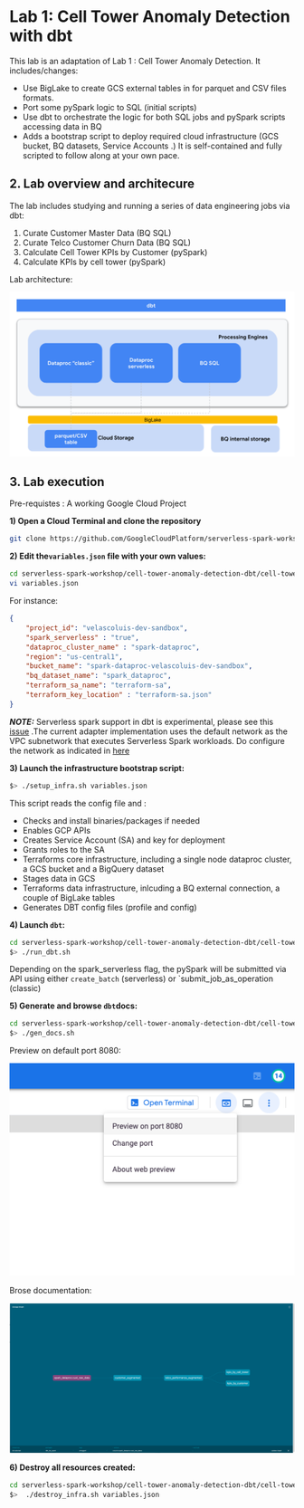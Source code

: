# Lab 1: Cell Tower Anomaly Detection with dbt

This lab is an adaptation of Lab 1 : Cell Tower Anomaly Detection.
It includes/changes:
- Use BigLake to create GCS external tables in for parquet and CSV files formats.
- Port some pySpark logic to SQL (initial scripts)
- Use dbt to orchestrate the logic for both SQL jobs and pySpark scripts accessing data in BQ
- Adds a bootstrap script to deploy required cloud infrastructure (GCS bucket, BQ datasets, Service Accounts .)
It is self-contained and fully scripted to follow along at your own pace.<br>



## 2. Lab overview and architecure

The lab includes studying and running a series of data engineering jobs via dbt:
1. Curate Customer Master Data (BQ SQL)
2. Curate Telco Customer Churn Data (BQ SQL)
3. Calculate Cell Tower KPIs by Customer (pySpark)
4. Calculate KPIs by cell tower (pySpark)


Lab architecture:

![Lab architecture](assets/spark-dbt-gcp.png)



## 3. Lab execution
Pre-requistes : A working Google Cloud Project

**1) Open a Cloud Terminal and clone the repository**

```bash 
git clone https://github.com/GoogleCloudPlatform/serverless-spark-workshop.git
```


**2) Edit the`variables.json` file with your own values:**
```bash 
cd serverless-spark-workshop/cell-tower-anomaly-detection-dbt/cell-tower-anomaly-detection-dbt/02-config
vi variables.json  
```

For instance:
```json 
{
    "project_id": "velascoluis-dev-sandbox",
    "spark_serverless" : "true",
    "dataproc_cluster_name" : "spark-dataproc",
    "region": "us-central1",
    "bucket_name": "spark-dataproc-velascoluis-dev-sandbox",
    "bq_dataset_name": "spark_dataproc",
    "terraform_sa_name": "terraform-sa",
    "terraform_key_location" : "terraform-sa.json"
}
```
**_NOTE:_** Serverless spark support in dbt is experimental, please see this [issue](https://github.com/dbt-labs/dbt-bigquery/pull/259 ) 
.The current adapter implementation uses the default network as the VPC subnetwork that executes Serverless Spark workloads. Do configure the network as indicated in [here](https://cloud.google.com/dataproc-serverless/docs/concepts/network)

**3) Launch the infrastructure bootstrap script:**
```bash 
$> ./setup_infra.sh variables.json  
```

This script reads the config file and :
* Checks and install binaries/packages if needed
* Enables GCP APIs
* Creates Service Account (SA) and key for deployment
* Grants roles to the SA
* Terraforms core infrastructure, including a single node dataproc cluster, a GCS bucket and a BigQuery dataset
* Stages data in GCS
* Terraforms data infrastructure, inlcuding a BQ external connection, a couple of BigLake tables
* Generates DBT config files (profile and config)

**4) Launch `dbt`:**
```bash 
cd serverless-spark-workshop/cell-tower-anomaly-detection-dbt/cell-tower-anomaly-detection-dbt/00-scripts
$> ./run_dbt.sh
```
Depending on the spark_serverless flag, the pySpark will be submitted via API using either `create_batch` (serverless) or `submit_job_as_operation (classic)


**5) Generate and browse `dbt`docs:**
```bash 
cd serverless-spark-workshop/cell-tower-anomaly-detection-dbt/cell-tower-anomaly-detection-dbt/00-scripts
$> ./gen_docs.sh
```
Preview on default port 8080:

![browse](assets/browse.png)

Brose documentation:

![lineage](assets/lineage.png)

**6) Destroy all resources created:**
```bash 
cd serverless-spark-workshop/cell-tower-anomaly-detection-dbt/cell-tower-anomaly-detection-dbt/02-config
$>  ./destroy_infra.sh variables.json
```

